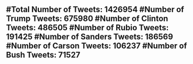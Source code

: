 #Total Number of Tweets: 1426954 
#Number of Trump Tweets: 675980
#Number of Clinton Tweets: 486505
#Number of Rubio Tweets: 191425
#Number of Sanders Tweets: 186569
#Number of Carson Tweets: 106237
#Number of Bush Tweets: 71527
---

